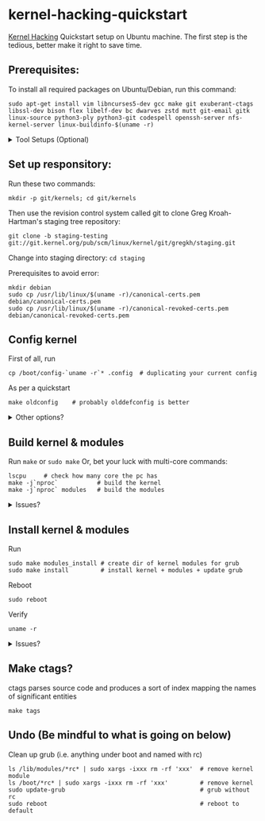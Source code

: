 # kernel-hacking-quickstart
[Kernel Hacking](https://kernelnewbies.org/) Quickstart
setup on Ubuntu machine. The first step is the tedious, better make it right to save time.

## Prerequisites:
To install all required packages on Ubuntu/Debian, run this command:
```
sudo apt-get install vim libncurses5-dev gcc make git exuberant-ctags libssl-dev bison flex libelf-dev bc dwarves zstd mutt git-email gitk linux-source python3-ply python3-git codespell openssh-server nfs-kernel-server linux-buildinfo-$(uname -r)
```

<details close>
<summary> Tool Setups (Optional) </summary>

To configure the tools beforehand

<details close>    
<summary>ssh server</summary>  

```
sudo systemctl enable sshd.service
sudo systemctl start sshd.service
```  
</details>
<details close>    
<summary>nfs-kernel-server</summary>  

On the machine for kernel hacking:
- Add this line to `/etc/exports`
```
/path/to/kernel/folder       192.168.1.0/24(rw,no_subtree_check,sync,root_squash)
```
- then run
```
sudo exportfs -a                          # export directories to a local network by
sudo systemctl restart nfs-kernel-server  # restart server
```

Other remote machine:
- Create the dir for mount (e.g. `/path/to/mount/folder`)
- Change permission to User
```
sudo chown USER:USER /path/to/mount/folder
```
- Add this line to `/etc/fstab`
```
ip:/path/to/kernel/folder   /path/to/mount/folder  nfs auto,rw,suid,dev,exec,noauto,nouser,sync,nolock 0 0
```
- then run:
```
sudo mount /path/to/mount/folder
```

</details>
<details close>    
<summary>screen (good to have)</summary>

Create or open `~/.screenrc`, then add:
```
# Turn off the welcome message
startup_message off

# Disable visual bell
vbell off

# Set scrollback buffer to 10000
defscrollback 10000
```

Create or open `~/.bash_profile`, and add:
```
if [[ -z "$STY" ]]; then
   screen -xRR default
fi
```
</details>
<details close>    
<summary>vim</summary>

Create a config file for vim  
```
vim ~/.vimrc
```  
Add the following lines:  
```
filetype plugin indent on
syntax on
set title
set tabstop=8
set softtabstop=8
set shiftwidth=8
set noexpandtab
set number
```  
Make it as default editor  
```
sudo update-alternatives --config editor
```  
Then select `vim.basic` as default editor  
</details>
<details close>
<summary>Email (Yahoo)</summary>
  
Go click on your account icon (top right, above "Settings" and to the left of "Home"). Click on "Account info" and then go to "Account security". (You may have to sign in again for this step.) Scroll down to the setting "Allow apps that use less secure sign-in" and turn it on. If you have two-step verification or account key enabled, you will also need to use App Password. 

Amend the config file for mutt
```
vim ~/.muttrc
```
Add the following lines:
```
set envelope_from=yes
set from="REAL NAME <USERNAME@yahoo.com>"
set use_from=yes
set edit_headers=yes

set imap_user = 'USERNAME@yahoo.com'
set imap_pass = "CREATED_PASSKEY"
set header_cache=~/.mutt/cache/headers
set message_cachedir=~/.mutt/cache/bodies
set certificate_file=~/.mutt/certificates
set imap_keepalive = 300
set timeout = 15

set folder = "imaps://export.imap.mail.yahoo.com:993"
set spoolfile="imaps://imap.mail.yahoo.com/INBOX"
set postponed="imaps://imap.mail.yahoo.com/Drafts"
set record="imaps://imap.mail.yahoo.com/Sent"

set smtp_url = "smtp://USERNAME@smtp.mail.yahoo.com:587/"
set smtp_pass = "CREATED_PASSKEY"

set move = no
set sort = 'threads'
set sort_aux = 'last-date-received'
set imap_check_subscribed"

set mail_check = 90
```
</details>
<details>
<summary> Boot Menu (good to have) </summary>

Run
```
sudo vim /etc/default/grub
```
Comment the following lines:
```
# GRUB_HIDDEN_TIMEOUT=0
# GRUB_HIDDEN_TIMEOUT_QUIET=true
```
Adjust the following variables:
```
GRUB_TIMEOUT=10
GRUB_TIMEOUT_STYLE=menu
```
Apply changes
```
sudo update-grub2
```
</details>  
</details>

## Set up responsitory:
Run these two commands:

`mkdir -p git/kernels; cd git/kernels`

Then use the revision control system called git to clone Greg Kroah-Hartman's staging tree repository:

`git clone -b staging-testing git://git.kernel.org/pub/scm/linux/kernel/git/gregkh/staging.git`

Change into staging directory:
`cd staging`

Prerequisites to avoid error:
```
mkdir debian
sudo cp /usr/lib/linux/$(uname -r)/canonical-certs.pem debian/canonical-certs.pem
sudo cp /usr/lib/linux/$(uname -r)/canonical-revoked-certs.pem debian/canonical-revoked-certs.pem
```

## Config kernel
First of all, run
```
cp /boot/config-`uname -r`* .config  # duplicating your current config
```
As per a quickstart
```
make oldconfig    # probably olddefconfig is better
```
<details close>
<summary> Other options? </summary>
  
```
make config        # every bloody options for new kernel being asked
make defconfig     # use default for every bloody options
make menuconfig    # GUI
make oldconfig     # only new options being asked
make olddefconfig  # using existing options & default to new options
make nconfig       # CLI?
make xconfig       # CLI?
```
</details>


## Build kernel & modules

Run
`make` or `sudo make`
Or, bet your luck with multi-core commands:
```
lscpu     # check how many core the pc has
make -j`nproc`           # build the kernel
make -j`nproc` modules   # build the modules
```

<details close>
<summary> Issues? </summary>

- `install: setting permissions for ‘.../staging/tools/bpf/resolve_btfids/libbpf//include/bpf/bpf.h’: Operation not permitted`
  Run
  ```
  sudo make clean
  ```
  then make without sudo

- [`make[3]: *** No rule to make target 'debian/canonical-certs.pem', needed by 'certs/x509_certificate_list'.  Stop.`](https://stackoverflow.com/questions/67670169/compiling-kernel-gives-error-no-rule-to-make-target-debian-certs-debian-uefi-ce) OR
- [`make[3]: *** No rule to make target 'debian/canonical-revoked-certs.pem', needed by 'certs/x509_revocation_list'. Stop.`](https://stackoverflow.com/questions/67670169/compiling-kernel-gives-error-no-rule-to-make-target-debian-certs-debian-uefi-ce)
  
2 ways to bypass it:  
1. Disable the keys

Run
```
scripts/config --disable SYSTEM_TRUSTED_KEYS
scripts/config --disable SYSTEM_REVOCATION_KEYS
```
2. or copy the keys from linux-buildinfo

Run
```
sudo apt install linux-buildinfo-$(uname -r)
mkdir debian
sudo cp /usr/lib/linux/$(uname -r)/canonical-certs.pem debian/canonical-certs.pem
sudo cp /usr/lib/linux/$(uname -r)/canonical-revoked-certs.pem debian/canonical-revoked-certs.pem
```
Run
```
make clean
make
```
</details>

## Install kernel & modules
Run
```
sudo make modules_install # create dir of kernel modules for grub
sudo make install         # install kernel + modules + update grub
```
Reboot
```
sudo reboot
```
Verify
```
uname -r
```
<details close>
<summary> Issues? </summary>
  
- `W: missing /lib/modules/x.xx.x-rc?+
W: Ensure all necessary drivers are built into the linux image!
depmod: ERROR: could not open directory /lib/modules/x.xx.x-rc?+: No such file or directory`
Modules was not built, run:
```
make -j`nproc` modules     # build the modules
sudo make modules_install  # create dir of kernel modules for grub
sudo make install          # install kernel + modules + update grub
```
</details>

## Make ctags?
ctags parses source code and produces a sort of index mapping the names of significant entities
```
make tags
```

## Undo (Be mindful to what is going on below)
Clean up grub (i.e. anything under boot and named with rc)
```
ls /lib/modules/*rc* | sudo xargs -ixxx rm -rf 'xxx'  # remove kernel module
ls /boot/*rc* | sudo xargs -ixxx rm -rf 'xxx'         # remove kernel
sudo update-grub                                      # grub without rc
sudo reboot                                           # reboot to default
```
